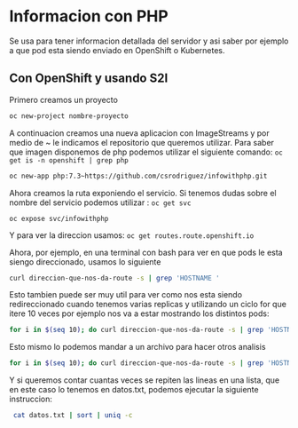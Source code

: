 # Informacion con PHP

Se usa para tener informacion detallada del servidor y asi saber por ejemplo a que pod esta siendo enviado en OpenShift o Kubernetes.

## Con OpenShift y usando S2I

Primero creamos un proyecto

```bash
oc new-project nombre-proyecto
```

A continuacion creamos una nueva aplicacion con ImageStreams y por medio de ~ le indicamos el repositorio que queremos utilizar. Para saber que imagen disponemos de php podemos utilizar el siguiente comando: `oc get is -n openshift | grep php`

```bash
oc new-app php:7.3~https://github.com/csrodriguez/infowithphp.git
```

Ahora creamos la ruta exponiendo el servicio. Si tenemos dudas sobre el nombre del servicio podemos utilizar : `oc get svc`

```
oc expose svc/infowithphp
```

Y para ver la direccion usamos: `oc get routes.route.openshift.io`

Ahora, por ejemplo, en una terminal con bash para ver en que pods le esta siengo direccionado, usamos lo siguiente

```bash
curl direccion-que-nos-da-route -s | grep 'HOSTNAME '
```

Esto tambien puede ser muy util para ver como nos esta siendo redireccionado cuando tenemos varias replicas y utilizando un ciclo for que itere 10 veces por ejemplo nos va a estar mostrando los distintos pods:

```bash
for i in $(seq 10); do curl direccion-que-nos-da-route -s | grep 'HOSTNAME '; done
```

Esto mismo lo podemos mandar a un archivo para hacer otros analisis

```bash
for i in $(seq 10); do curl direccion-que-nos-da-route -s | grep 'HOSTNAME '; done > datos.txt
```

Y si queremos contar cuantas veces se repiten las lineas en una lista, que en este caso lo tenemos en datos.txt, podemos ejecutar la siguiente instruccion:

```bash
 cat datos.txt | sort | uniq -c
```
